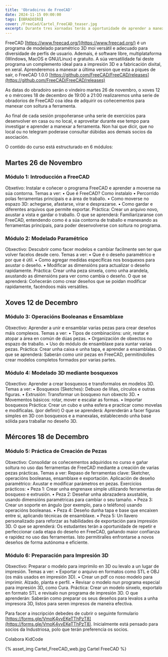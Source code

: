 ```yaml
---
title: 'Obradoiros de FreeCAD'
date: 2024-11-15 09:00:00
tags: [OBRADOIRO]
cover: /FreeCad/Cartel_FreeCAD_teaser.jpg
excerpt: Durante tres xornadas terás a oportunidade de aprender a manexar o programa CAD libre, cada día máis potente.
---
```


FreeCAD [https://www.freecad.org/](https://www.freecad.org/) é un programa de modelado paramétrico 3D moi versátil e adecuado para diversidade de perfís de usuario. Ademais, é software libre, multiplataforma (Windows, MacOS e GNU/Linux) e gratuíto. A súa versatilidade fai deste programa un complemento ideal para a impresión 3D e a fabricación dixital, en xeral. Aprenderemos a manexar a última version que esta a piques de sair, o FreeCAD 1.0.0 [https://github.com/FreeCAD/FreeCAD/releases](https://github.com/FreeCAD/FreeCAD/releases)

As datas do obradoiro serán o vindeiro martes 26 de novembro, o xoves 12 e o mércores 18 de decembro de 19:00 a 21:00 realizaremos unha serie de obradorios de FreeCAD coa idea de adquirir os coñecementos para manexar con soltura a ferramenta. 

Ao final de cada sesión propoñeranse unha serie de exercicios para desenvolver en casa ou no local, e aproveitar durante ese tempo para investigar e aprender a manexar a ferramenta. Non hai que dicir, que no local ou no telegram poderase consultar dúbidas aos demais socios da asociación.

O contido do curso está estructurado en 6 módulos:

<h2><b>Martes 26 de Novembro</b></h2>

<h3><b>Módulo 1: Introducción a FreeCAD</b></h3>

Obxetivo: Instalar e coñecer o programa FreeCAD e aprender a moverse na
súa contorna.
Temas a ver:
• Que é FreeCAD? Como instalalo
• Percorrido polas ferramentas principais e a área de traballo.
• Como moverse no espazo 3D: achegarse, afastarse, virar e desprazarse.
• Como gardar e diferentes arquivos que permite exportar.
Práctica: Crear un arquivo novo, axustar a vista e gardar o traballo.
O que se aprenderá: Familiarizaranse con FreeCAD, entendendo como é a súa contorna de traballo e manexando as ferramentas principais, para poder desenvolverse con soltura no programa.


<h3><b>Módulo 2: Modelado Paramétrico</b></h3>

Obxectivo: Descubrir como facer modelos e cambiar facilmente sen ter que volver facelos
 desde cero.
Temas a ver:
• Que é o deseño paramétrico e por que é útil.
• Como agregar medidas específicas nos bosquexos para axustar o deseño.
• Modificar as dimensións para actualizar o deseño rapidamente.
Práctica: Crear unha peza sinxela, como unha arandela, axustando as dimensións para ver como cambia o deseño. 
O que se aprenderá: Coñecerán como crear deseños que se poidan modificar rapidamente, facéndoos máis versátiles.


<h2><b>Xoves 12 de Decembro</b></h2>

<h3><b>Módulo 3: Operacións Booleanas e Ensamblaxe</b></h3>

Obxectivo: Aprender a unir e ensamblar varias pezas para crear deseños máis
complexos.
Temas a ver:
• Tipos de combinacións: unir, restar e atopar a área en común de dúas pezas.
• Organización de obxectos no espazo de traballo.
• Uso do módulo de ensamblaxe para xuntar varias pezas.
Práctica: Crear unha caixa e unha tapa, e aprender a ensamblalas.
O que se aprenderá: Saberán como unir pezas en FreeCAD, permitíndolles crear
modelos completos formados por varias partes.


<h3><b>Módulo 4: Modelado 3D mediante bosquexos</b></h3>

Obxectivo: Aprender a crear bosquexos e transformalos en modelos 3D.
Temas a ver:
• Bosquexos (Sketches): Debuxo de liñas, círculos e outras figuras.
• Extrusión: Transformar un bosquexo nun obxecto 3D.
• Movementos básicos: rotar, mover e escalar as formas.
• Importar bosquexos
Práctica: Crear un cubo e unha esfera e practicar como movelas e modificalas. (por definir)
O que se aprenderá: Aprenderán a facer figuras simples en 3D con bosquexos e a manexalas, establecendo unha base sólida para traballar no deseño 3D.


<h2><b>Mércores 18 de Decembro</b></h2>

<h3><b>Módulo 5: Práctica de Creación de Pezas</b></h3>

Obxectivo: Consolidar os coñecementos adquiridos no curso e gañar soltura no uso das ferramentas de FreeCAD mediante a creación de varias pezas prácticas.
Temas a ver:
 Repaso de ferramentas clave: Sketcher, operacións booleanas, ensamblaxe e exportación.
Aplicación de deseño paramétrico: Axustar e modificar parámetros en pezas.
Exercicios prácticos:
• Peza 1: Crear unha engrenaxe simple utilizando ferramentas de bosquexo e extrusión.
• Peza 2: Deseñar unha abrazadera axustable, usando dimensións paramétricas para cambiar o seu tamaño.
• Peza 3: Crear un soporte en ángulo (por exemplo, para o teléfono) usando operacións booleanas.
• Peza 4: Deseño dunha tapa e base que encaixen entre si, aplicando técnicas de ensamblaxe.
• Peza 5: Un llavero personalizado para reforzar as habilidades de exportación para impresión 3D.
O que se aprenderá: Os estudantes terán a oportunidade de repetir e perfeccionar cada etapa do deseño en FreeCAD, gañando maior confianza e rapidez no uso das ferramentas. Isto permitiralles enfrontarse a novos deseños de forma autónoma e eficiente.


<h3><b>Módulo 6: Preparación para Impresión 3D</b></h3>

Obxectivo: Preparar o modelo para imprimilo en 3D ou levalo a un lugar de impresión.
Temas a ver:
• Exportar o arquivo en formatos como STL e OBJ (os máis usados en impresión 3D).
• Crear un pdf co noso modelo para imprimir. Alzado, planta e perfil.
• Revisar o modelo nun programa especial para impresión 3D, como Cura.
Práctica: Crear un modelo sinxelo, exportalo en formato STL e revisalo nun programa de impresión 3D.
O que aprenderán: Saberán como preparar os seus deseños para levalos a unha impresora 3D, listos para seren impresos de maneira efectiva.


Para facer a inscripción debedes de cubrir o seguinte formulario [https://forms.gle/VmoK4vvEKeTThPzT8](https://forms.gle/VmoK4vvEKeTThPzT8). Inicialmente está pensado para socios da Industriosa, polo que terán preferencia os socios.

Colabora KidCode

{% asset_img Cartel_FreeCAD_web.jpg Cartel FreeCAD %}

